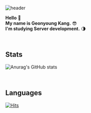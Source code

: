 ![header](https://capsule-render.vercel.app/api?type=waving&color=8A2BE2&height=250&section=header&text=Geonyoung%20K&fontSize=70&fontColor=ffffff&fontAlignY=35&desc=)

**Hello** 👻<br>
**My name is Geonyoung Kang.** :sunglasses:<br>
**I'm studying Server development.** :last_quarter_moon:

<!--
**KangGeonyoung/KangGeonyoung** is a ✨ _special_ ✨ repository because its `README.md` (this file) appears on your GitHub profile.

Here are some ideas to get you started:

- 🔭 I’m currently working on ...
- 🌱 I’m currently learning ...
- 👯 I’m looking to collaborate on ...
- 🤔 I’m looking for help with ...
- 💬 Ask me about ...
- 📫 How to reach me: ...
- 😄 Pronouns: ...
- ⚡ Fun fact: ...
-->
<br>

Stats
---
![Anurag's GitHub stats](https://github-readme-stats.vercel.app/api?username=KangGeonyoung&show_icons=true&theme=cobalt)

<br>

Languages 
---
[![Hits](https://hits.seeyoufarm.com/api/count/incr/badge.svg?url=https%3A%2F%2Fgithub.com%2FKangGeonyoung&count_bg=%23B069E9&title_bg=%23555555&icon=&icon_color=%23E7E7E7&title=hits&edge_flat=false)](https://hits.seeyoufarm.com)
